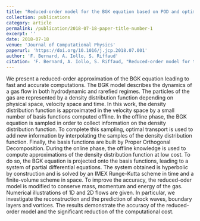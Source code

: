 ```yaml
---
title: "Reduced-order model for the BGK equation based on POD and optimal transport"
collection: publications
category: article
permalink: /publication/2018-07-18-paper-title-number-1
excerpt: ''
date: 2018-07-18
venue: 'Journal of Computational Physics'
paperurl: 'https://doi.org/10.1016/j.jcp.2018.07.001'
author: 'F. Bernard, A. Iollo, S. Riffaud'
citation: 'F. Bernard, A. Iollo, S. Riffaud, "Reduced-order model for the BGK equation based on POD and optimal transport", <i>Journal of Computational Physics</i> <b>373</b> (2018), p. 545-570.'
---
```

We present a reduced-order approximation of the BGK equation leading to fast and accurate computations. The BGK model describes the dynamics of a gas flow in both hydrodynamic and rarefied regimes. The particles of the gas are represented by a density distribution function depending on physical space, velocity space and time. In this work, the density distribution function is approximated in the velocity space by a small number of basis functions computed offline. In the offline phase, the BGK equation is sampled in order to collect information on the density distribution function. To complete this sampling, optimal transport is used to add new information by interpolating the samples of the density distribution function. Finally, the basis functions are built by Proper Orthogonal Decomposition. During the online phase, the offline knowledge is used to compute approximations of the density distribution function at low cost. To do so, the BGK equation is projected onto the basis functions, leading to a system of partial differential equations. The system obtained is hyperbolic by construction and is solved by an IMEX Runge-Kutta scheme in time and a finite-volume scheme in space. To improve the accuracy, the reduced-oder model is modified to conserve mass, momentum and energy of the gas. Numerical illustrations of 1D and 2D flows are given. In particular, we investigate the reconstruction and the prediction of shock waves, boundary layers and vortices. The results demonstrate the accuracy of the reduced-order model and the significant reduction of the computational cost.
